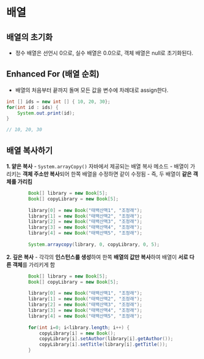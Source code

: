 # 배열

## 배열의 초기화
- 정수 배열은 선언시 0으로, 실수 배열은 0.0으로, 객체 배열은 null로 초기화된다.


## Enhanced For (배열 순회)

- 배열의 처음부터 끝까지 돌며 모든 값을 변수에 차례대로 assign한다.

```java
int [] ids = new int [] { 10, 20, 30};
for(int id : ids) {
	System.out.print(id);
}

// 10, 20, 30
```


## 배열 복사하기

**1. 얕은 복사**
    - `System.arrayCopy()` 자바에서 제공되는 배열 복사 메소드
    - 배열이 가리키는 **객체 주소만 복사**되어 한쪽 배열을 수정하면 같이 수정됨
    - 즉, 두 배열이 **같은 객체를 가리킴**

```java
		Book[] library = new Book[5];
		Book[] copyLibrary = new Book[5];
		
		library[0] = new Book("태백산맥1", "조정래");
		library[1] = new Book("태백산맥2", "조정래");
		library[2] = new Book("태백산맥3", "조정래");
		library[3] = new Book("태백산맥4", "조정래");
		library[4] = new Book("태백산맥5", "조정래");
		
		System.arraycopy(library, 0, copyLibrary, 0, 5);
```

**2. 깊은 복사**
    - 각각의 **인스턴스를 생성**하여 한쪽 **배열의 값만 복사**하여 배열이 **서로 다른 객체**를 가리키게 함

```java
		Book[] library = new Book[5];
		Book[] copyLibrary = new Book[5];
		
		library[0] = new Book("태백산맥1", "조정래");
		library[1] = new Book("태백산맥2", "조정래");
		library[2] = new Book("태백산맥3", "조정래");
		library[3] = new Book("태백산맥4", "조정래");
		library[4] = new Book("태백산맥5", "조정래");
		
		for(int i=0; i<library.length; i++) {
			copyLibrary[i] = new Book();
			copyLibrary[i].setAuthor(library[i].getAuthor());
			copyLibrary[i].setTitle(library[i].getTitle());
		}
```
